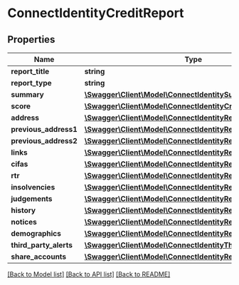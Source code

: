 # ConnectIdentityCreditReport

## Properties
Name | Type | Description | Notes
------------ | ------------- | ------------- | -------------
**report_title** | **string** |  | [optional] 
**report_type** | **string** |  | [optional] 
**summary** | [**\Swagger\Client\Model\ConnectIdentitySummary**](ConnectIdentitySummary.md) |  | [optional] 
**score** | [**\Swagger\Client\Model\ConnectIdentityCreditScore**](ConnectIdentityCreditScore.md) |  | [optional] 
**address** | [**\Swagger\Client\Model\ConnectIdentityReportAddress**](ConnectIdentityReportAddress.md) |  | [optional] 
**previous_address1** | [**\Swagger\Client\Model\ConnectIdentityReportAddress**](ConnectIdentityReportAddress.md) |  | [optional] 
**previous_address2** | [**\Swagger\Client\Model\ConnectIdentityReportAddress**](ConnectIdentityReportAddress.md) |  | [optional] 
**links** | [**\Swagger\Client\Model\ConnectIdentityReportLinks**](ConnectIdentityReportLinks.md) |  | [optional] 
**cifas** | [**\Swagger\Client\Model\ConnectIdentityReportCifas**](ConnectIdentityReportCifas.md) |  | [optional] 
**rtr** | [**\Swagger\Client\Model\ConnectIdentityReportRtr[]**](ConnectIdentityReportRtr.md) |  | [optional] 
**insolvencies** | [**\Swagger\Client\Model\ConnectIdentityReportInsolvency[]**](ConnectIdentityReportInsolvency.md) |  | [optional] 
**judgements** | [**\Swagger\Client\Model\ConnectIdentityReportJudgement[]**](ConnectIdentityReportJudgement.md) |  | [optional] 
**history** | [**\Swagger\Client\Model\ConnectIdentityReportHistory[]**](ConnectIdentityReportHistory.md) |  | [optional] 
**notices** | [**\Swagger\Client\Model\ConnectIdentityReportNotice[]**](ConnectIdentityReportNotice.md) |  | [optional] 
**demographics** | [**\Swagger\Client\Model\ConnectIdentityReportDemographics**](ConnectIdentityReportDemographics.md) |  | [optional] 
**third_party_alerts** | [**\Swagger\Client\Model\ConnectIdentityThirdPartyAlerts**](ConnectIdentityThirdPartyAlerts.md) |  | [optional] 
**share_accounts** | [**\Swagger\Client\Model\ConnectIdentityReportShareAccount[]**](ConnectIdentityReportShareAccount.md) |  | [optional] 

[[Back to Model list]](../../README.md#documentation-for-models) [[Back to API list]](../../README.md#documentation-for-api-endpoints) [[Back to README]](../../README.md)

